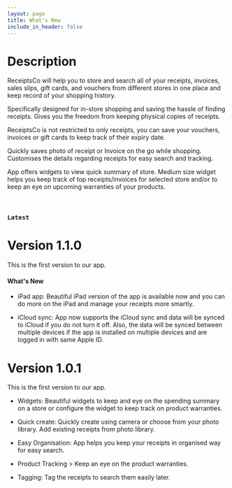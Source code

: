 ```yaml
---
layout: page
title: What's New
include_in_header: false
---
```


# Description
ReceiptsCo will help you to store and search all of your receipts, invoices, sales slips, gift cards, and vouchers from different stores in one place and keep record of your shopping history. 

Specifically designed for in-store shopping and saving the hassle of finding receipts. Gives you the freedom from keeping physical copies of receipts.

ReceiptsCo is not restricted to only receipts, you can save your vouchers, invoices or gift cards to keep track of their expiry date.

Quickly saves photo of receipt or Invoice on the go while shopping. Customises the details regarding receipts for easy search and tracking. 

App offers widgets to view quick summary of store. Medium size widget helps you keep track of top receipts/invoices for selected store and/or  to keep an eye on upcoming warranties of your products.

<br>

### `Latest`
# **Version 1.1.0**
This is the first version to our app. 

#### What's New
- iPad app: Beautiful iPad version of the app is available now and you can do more on the iPad and manage your receipts more smartly.
  
- iCloud sync: App now supports the iCloud sync and data will be synced to iCloud if you do not turn it off. Also, the data will be synced between multiple devices if the app is installed on multiple devices and are logged in with same Apple ID.
  

# **Version 1.0.1**
This is the first version to our app. 

- Widgets: Beautiful widgets to keep and eye on the spending summary on a store or configure the widget to keep track on product warranties.
  
- Quick create: Quickly create using camera or choose from your photo library. Add existing receipts from photo library.
  
- Easy Organisation: App helps you keep your receipts in organised way for easy search.
  
- Product Tracking > Keep an eye on the product warranties.
  
- Tagging: Tag the receipts to search them easily later.